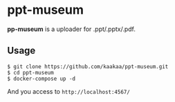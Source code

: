 # ppt-museum

**pp-museum** is a uploader for .ppt/.pptx/.pdf.

## Usage

```
$ git clone https://github.com/kaakaa/ppt-museum.git
$ cd ppt-museum
$ docker-compose up -d
```
And you access to `http://localhost:4567/`


